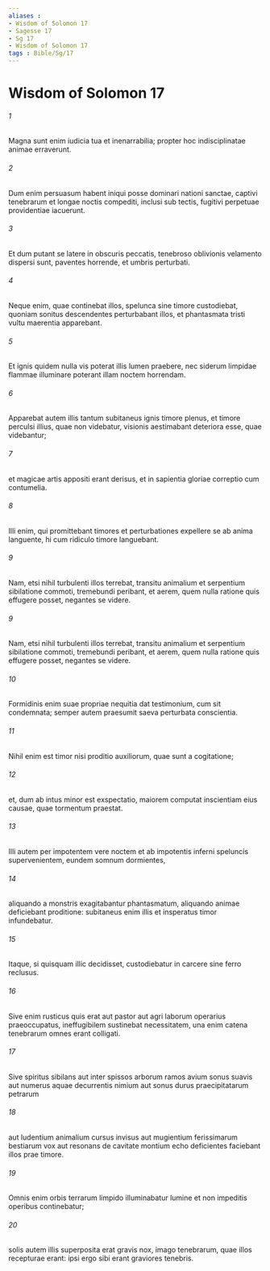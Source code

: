 ```yaml
---
aliases : 
- Wisdom of Solomon 17
- Sagesse 17
- Sg 17
- Wisdom of Solomon 17
tags : Bible/Sg/17
---
```


# Wisdom of Solomon 17

###### 1
Magna sunt enim iudicia tua et inenarrabilia; propter hoc indisciplinatae animae erraverunt.
###### 2
Dum enim persuasum habent iniqui posse dominari nationi sanctae, captivi tenebrarum et longae noctis compediti, inclusi sub tectis, fugitivi perpetuae providentiae iacuerunt.
###### 3
Et dum putant se latere in obscuris peccatis, tenebroso oblivionis velamento dispersi sunt, paventes horrende, et umbris perturbati.
###### 4
Neque enim, quae continebat illos, spelunca sine timore custodiebat, quoniam sonitus descendentes perturbabant illos, et phantasmata tristi vultu maerentia apparebant.
###### 5
Et ignis quidem nulla vis poterat illis lumen praebere, nec siderum limpidae flammae illuminare poterant illam noctem horrendam.
###### 6
Apparebat autem illis tantum subitaneus ignis timore plenus, et timore perculsi illius, quae non videbatur, visionis aestimabant deteriora esse, quae videbantur;
###### 7
et magicae artis appositi erant derisus, et in sapientia gloriae correptio cum contumelia.
###### 8
Illi enim, qui promittebant timores et perturbationes expellere se ab anima languente, hi cum ridiculo timore languebant.
###### 9
Nam, etsi nihil turbulenti illos terrebat, transitu animalium et serpentium sibilatione commoti, tremebundi peribant, et aerem, quem nulla ratione quis effugere posset, negantes se videre.
###### 9
Nam, etsi nihil turbulenti illos terrebat, transitu animalium et serpentium sibilatione commoti, tremebundi peribant, et aerem, quem nulla ratione quis effugere posset, negantes se videre.
###### 10
Formidinis enim suae propriae nequitia dat testimonium, cum sit condemnata; semper autem praesumit saeva perturbata conscientia.
###### 11
Nihil enim est timor nisi proditio auxiliorum, quae sunt a cogitatione;
###### 12
et, dum ab intus minor est exspectatio, maiorem computat inscientiam eius causae, quae tormentum praestat.
###### 13
Illi autem per impotentem vere noctem et ab impotentis inferni speluncis supervenientem, eundem somnum dormientes,
###### 14
aliquando a monstris exagitabantur phantasmatum, aliquando animae deficiebant proditione: subitaneus enim illis et insperatus timor infundebatur.
###### 15
Itaque, si quisquam illic decidisset, custodiebatur in carcere sine ferro reclusus.
###### 16
Sive enim rusticus quis erat aut pastor aut agri laborum operarius praeoccupatus, ineffugibilem sustinebat necessitatem, una enim catena tenebrarum omnes erant colligati.
###### 17
Sive spiritus sibilans aut inter spissos arborum ramos avium sonus suavis aut numerus aquae decurrentis nimium aut sonus durus praecipitatarum petrarum
###### 18
aut ludentium animalium cursus invisus aut mugientium ferissimarum bestiarum vox aut resonans de cavitate montium echo deficientes faciebant illos prae timore.
###### 19
Omnis enim orbis terrarum limpido illuminabatur lumine et non impeditis operibus continebatur;
###### 20
solis autem illis superposita erat gravis nox, imago tenebrarum, quae illos recepturae erant: ipsi ergo sibi erant graviores tenebris.
